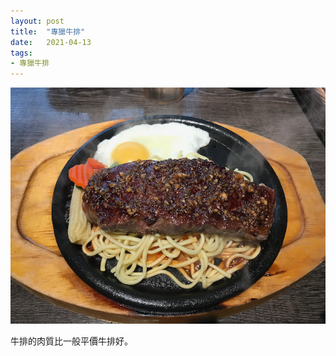 ```yaml
---
layout: post
title:  "專獵牛排"
date:   2021-04-13
tags:
- 專獵牛排
---
```

![專獵牛排](/media/2021-04-13-Hunting-Steak.jpeg)

牛排的肉質比一般平價牛排好。